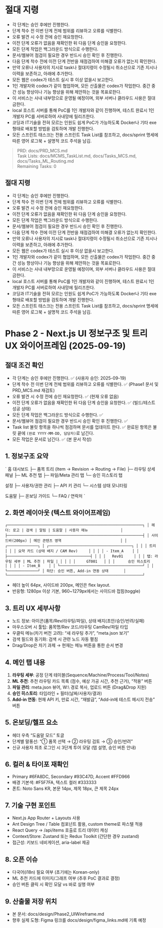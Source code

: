 # 절대 지령
- 각 단계는 승인 후에만 진행한다.
- 단계 착수 전 이번 단계 전체 범위를 리뷰하고 오류를 식별한다.
- 오류 발견 시 수정 전에 승인 재요청한다.
- 이전 단계 오류가 없음을 재확인한 뒤 다음 단계 승인을 요청한다.
- 모든 단계 작업은 백그라운드 방식으로 수행한다.
- 문서/웹뷰어 점검이 필요한 경우 반드시 승인 확인 후 진행한다.
- 다음 단계 착수 전에 이전 단계 전반을 재점검하여 미해결 오류가 없는지 확인한다.
- 만약 오류나 사용자의 지시로 task나 절대지령이 수정될시 취소선으로 기존 지시나 이력을 보존하고, 아래에 추가한다.
- 모든 웹은 codex가 테스트 실시 후 이상 없을시 보고한다.
- 1인 개발자와 codex가 같이 협업하며, 모든 산출물은 codex가 작업한다. 중간 중간 성능 향상이나 기능 향상을 위해 제안하는 것을 목표로한다.
- 이 서비스는 사내 내부망으로 운영될 예정이며, 외부 서버나 클라우드 사용은 절대 금한다.
- local 호스트 서버를 통해 PoC를 1인 개발자와 같이 진행하며, 테스트 완료시 1인 개발자 PC를 서버로하여 사내망에 릴리즈한다.
- 코딩과 IT기술을 전혀 모르는 인원도 쉽게 PoC가 가능하도록 Docker나 기타 exe 형태로 배포할 방법을 검토하며 개발 진행한다.
- 모든 스프린트 태스크는 전용 스프린트 Task List를 참조하고, docs/sprint 명세에 따른 영어 로그북 + 설명적 코드 주석을 남김.

> PRD: docs/PRD_MCS.md  
> Task Lists: docs/MCMS_TaskList.md, docs/Tasks_MCS.md, docs/Tasks_ML_Routing.md  
> Remaining Tasks: 0

## 절대 지령
- 각 단계는 승인 후에만 진행한다.
- 단계 착수 전 이번 단계 전체 범위를 리뷰하고 오류를 식별한다.
- 오류 발견 시 수정 전에 승인 재요청한다.
- 이전 단계 오류가 없음을 재확인한 뒤 다음 단계 승인을 요청한다.
- 모든 단계 작업은 백그라운드 방식으로 수행한다.
- 문서/웹뷰어 점검이 필요한 경우 반드시 승인 확인 후 진행한다.
- 다음 단계 착수 전에 이전 단계 전반을 재점검하여 미해결 오류가 없는지 확인한다.
- 만약 오류나 사용자의 지시로 task나 절대지령이 수정될시 취소선으로 기존 지시나 이력을 보존하고, 아래에 추가한다.
- 모든 웹은 codex가 테스트 실시 후 이상 없을시 보고한다.
- 1인 개발자와 codex가 같이 협업하며, 모든 산출물은 codex가 작업한다. 중간 중간 성능 향상이나 기능 향상을 위해 제안하는 것을 목표로한다.
- 이 서비스는 사내 내부망으로 운영될 예정이며, 외부 서버나 클라우드 사용은 절대 금한다.
- local 호스트 서버를 통해 PoC를 1인 개발자와 같이 진행하며, 테스트 완료시 1인 개발자 PC를 서버로하여 사내망에 릴리즈한다.
- 코딩과 IT기술을 전혀 모르는 인원도 쉽게 PoC가 가능하도록 Docker나 기타 exe 형태로 배포할 방법을 검토하며 개발 진행한다.
- 모든 스프린트 태스크는 전용 스프린트 Task List를 참조하고, docs/sprint 명세에 따른 영어 로그북 + 설명적 코드 주석을 남김.
# Phase 2 - Next.js UI 정보구조 및 트리 UX 와이어프레임 (2025-09-19)

## 절대 조건 확인
- 각 단계는 승인 후에만 진행한다. ✅ (사용자 승인: 2025-09-19)
- 단계 착수 전 이번 단계 전체 범위를 리뷰하고 오류를 식별한다. ✅ (Phase1 문서 및 PRD_MCS.md 재검토)
- 오류 발견 시 수정 전에 승인 재요청한다. ✅ (현재 오류 없음)
- 이전 단계 오류가 없음을 재확인한 뒤 다음 단계 승인을 요청한다. ✅ (빌드/테스트 성공 상태)
- 모든 단계 작업은 백그라운드 방식으로 수행한다. ✅
- 문서/웹뷰어 점검이 필요한 경우 반드시 승인 확인 후 진행한다. ✅
- Task list 불릿 항목을 하나씩 점검하며 문서를 업데이트 한다. ✅ 완료된 항목은 불릿 끝에 `(완료 YYYY-MM-DD, 담당자)`로 남긴다.
- 모든 작업은 문서로 남긴다. ✅ (본 문서 작성)

## 1. 정보구조 요약
`
홈 대시보드
 ├─ 품목 트리 (Item → Revision → Routing → File)
 ├─ 라우팅 상세 패널
 ├─ ML 추천 탭
 ├─ 파일/Meta 관리 탭
 └─ 승인 히스토리 탭

설정
 ├─ 사용자/권한 관리
 ├─ API 키 관리
 └─ 시스템 상태 모니터링

도움말
 ├─ 온보딩 가이드
 └─ FAQ / 연락처
`

## 2. 화면 레이아웃 (텍스트 와이어프레임)
`
┌──────────────────────────────────────────────────────────────┐
│ 헤더: 로고 | 검색 | 알림 | 도움말 | 사용자 메뉴               │
├──────────────────────────────────────────────────────────────┤
│ 사이드바(200px) │ 메인 콘텐츠 영역                           │
│ ┌──────────────┐ │ ┌──────────────────────────────────────┐ │
│ │ 트리        │ │ │ 요약 카드 (상태 배지 / CAM Rev)     │ │
│ │ - Item_A    │ │ ├──────────────────────────────────────┤ │
│ │   Rev01     │ │ │ 탭: 라우팅 세부 | ML 추천 | 파일 | │ │
│ │     GT001   │ │ │      승인 히스토리                  │ │
│ │ - Item_B    │ │ └──────────────────────────────────────┘ │
│ └──────────────┘ │ 하단: 승인 버튼, Add-in 연동 상태       │
└──────────────────────────────────────────────────────────────┘
`
- 헤더 높이 64px, 사이드바 200px, 메인은 flex layout.
- 반응형: 1280px 이상 기본, 960~1279px에서는 사이드바 접힘(toggle)

## 3. 트리 UX 세부사항
- 노드 정보: 아이콘(품목/Rev/라우팅/파일), 상태 배지(초안/승인/반려/실패)
- 마우스오버 시 툴팁: 품목명/Rev 코드/라우팅 CamRev/파일 타입
- 우클릭 메뉴(차기 버전 고려): “새 라우팅 추가”, “meta.json 보기”
- 검색 필드와 동기화: 검색 시 관련 노드 자동 펼침
- Drag/Drop은 차기 과제 → 현재는 메뉴 버튼을 통한 순서 변경

## 4. 메인 탭 내용
1. **라우팅 세부**: 공정 단계 테이블(Sequence/Machine/Process/Tool/Notes)
2. **ML 추천**: 추천 라우팅 카드 목록 (점수, 예상 가공 시간, 추천 근거), “적용” 버튼
3. **파일 관리**: meta.json 뷰어, W:\ 경로 복사, 업로드 버튼 (Drag&Drop 지원)
4. **승인 히스토리**: 타임라인 + 필터(날짜/사용자/결과)
5. **Add-in 연동**: 현재 API 키, 만료 시간, “재발급”, “Add-in에 테스트 메시지 전송” 버튼

## 5. 온보딩/헬프 요소
- 헤더 우측 “도움말 모드” 토글
- 단계별 말풍선: “① 품목 선택 → ② 라우팅 검토 → ③ 승인/반려”
- 신규 사용자 최초 로그인 시 3단계 투어 모달 (탭 설명, 승인 버튼 안내)

## 6. 컬러 & 타이포 재확인
- Primary #6FA8DC, Secondary #93C47D, Accent #FFD966
- 배경 기본색: #F5F7FA, 텍스트 컬러 #333333
- 폰트: Noto Sans KR, 본문 14px, 제목 18px, 큰 제목 24px

## 7. 기술 구현 포인트
- Next.js App Router + Layouts 사용
- Ant Design Tree / Table 컴포넌트 활용, custom theme로 파스텔 적용
- React Query → /api/items 호출로 트리 데이터 캐싱
- Context/Store: Zustand 또는 Redux Toolkit (간단한 경우 zustand)
- 접근성: 키보드 네비게이션, aria-label 제공

## 8. 오픈 이슈
- 다국어(i18n) 필요 여부 (초기에는 Korean-only)
- ML 추천 카드에 이미지/그래프 여부 (추후 PoC 결과로 결정)
- 승인 버튼 클릭 시 확인 모달 vs 바로 실행 여부

## 9. 산출물 저장 위치
- 본 문서: docs/design/Phase2_UIWireframe.md
- 향후 실제 도형: Figma 링크를 docs/design/figma_links.md에 기록 예정


